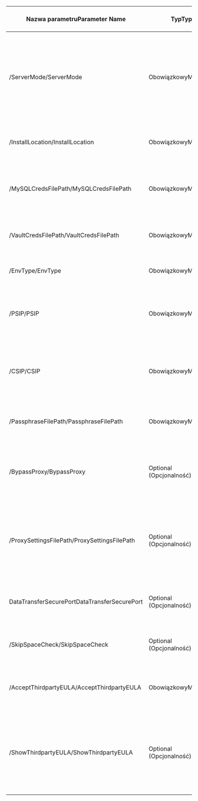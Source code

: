 |<span data-ttu-id="aa369-101">Nazwa parametru</span><span class="sxs-lookup"><span data-stu-id="aa369-101">Parameter Name</span></span>| <span data-ttu-id="aa369-102">Typ</span><span class="sxs-lookup"><span data-stu-id="aa369-102">Type</span></span> | <span data-ttu-id="aa369-103">Opis</span><span class="sxs-lookup"><span data-stu-id="aa369-103">Description</span></span>| <span data-ttu-id="aa369-104">Możliwe wartości</span><span class="sxs-lookup"><span data-stu-id="aa369-104">Possible Values</span></span>|
|-|-|-|-|
| <span data-ttu-id="aa369-105">/ServerMode</span><span class="sxs-lookup"><span data-stu-id="aa369-105">/ServerMode</span></span>|<span data-ttu-id="aa369-106">Obowiązkowy</span><span class="sxs-lookup"><span data-stu-id="aa369-106">Mandatory</span></span>|<span data-ttu-id="aa369-107">Określa, czy mają zostać zainstalowane oba serwery, konfiguracji i przetwarzania, czy tylko serwer przetwarzania</span><span class="sxs-lookup"><span data-stu-id="aa369-107">Specifies whether both the configuration and process servers should be installed, or the process server only</span></span>|<span data-ttu-id="aa369-108">CS</span><span class="sxs-lookup"><span data-stu-id="aa369-108">CS</span></span><br><span data-ttu-id="aa369-109">PS</span><span class="sxs-lookup"><span data-stu-id="aa369-109">PS</span></span>|
|<span data-ttu-id="aa369-110">/InstallLocation</span><span class="sxs-lookup"><span data-stu-id="aa369-110">/InstallLocation</span></span>|<span data-ttu-id="aa369-111">Obowiązkowy</span><span class="sxs-lookup"><span data-stu-id="aa369-111">Mandatory</span></span>|<span data-ttu-id="aa369-112">Folder, w którym są instalowane składniki</span><span class="sxs-lookup"><span data-stu-id="aa369-112">The folder in which the components are installed</span></span>| <span data-ttu-id="aa369-113">Dowolny folder na komputerze</span><span class="sxs-lookup"><span data-stu-id="aa369-113">Any folder on the computer</span></span>|
|<span data-ttu-id="aa369-114">/MySQLCredsFilePath</span><span class="sxs-lookup"><span data-stu-id="aa369-114">/MySQLCredsFilePath</span></span>|<span data-ttu-id="aa369-115">Obowiązkowy</span><span class="sxs-lookup"><span data-stu-id="aa369-115">Mandatory</span></span>|<span data-ttu-id="aa369-116">Ścieżka pliku, w której są przechowywane poświadczenia serwera MySQL</span><span class="sxs-lookup"><span data-stu-id="aa369-116">The file path in which the MySQL server credentials are stored</span></span>|<span data-ttu-id="aa369-117">Plik powinien mieć format określony poniżej</span><span class="sxs-lookup"><span data-stu-id="aa369-117">The file should be the format specified below</span></span>|
|<span data-ttu-id="aa369-118">/VaultCredsFilePath</span><span class="sxs-lookup"><span data-stu-id="aa369-118">/VaultCredsFilePath</span></span>|<span data-ttu-id="aa369-119">Obowiązkowy</span><span class="sxs-lookup"><span data-stu-id="aa369-119">Mandatory</span></span>|<span data-ttu-id="aa369-120">Ścieżka pliku poświadczeń magazynu</span><span class="sxs-lookup"><span data-stu-id="aa369-120">The path of the vault credentials file</span></span>|<span data-ttu-id="aa369-121">Prawidłowa ścieżka pliku</span><span class="sxs-lookup"><span data-stu-id="aa369-121">Valid file path</span></span>|
|<span data-ttu-id="aa369-122">/EnvType</span><span class="sxs-lookup"><span data-stu-id="aa369-122">/EnvType</span></span>|<span data-ttu-id="aa369-123">Obowiązkowy</span><span class="sxs-lookup"><span data-stu-id="aa369-123">Mandatory</span></span>|<span data-ttu-id="aa369-124">Typ środowiska, które ma być chronione</span><span class="sxs-lookup"><span data-stu-id="aa369-124">Type of envrionment that you want to protect</span></span> |<span data-ttu-id="aa369-125">VMware</span><span class="sxs-lookup"><span data-stu-id="aa369-125">VMware</span></span><br><span data-ttu-id="aa369-126">NonVMware</span><span class="sxs-lookup"><span data-stu-id="aa369-126">NonVMware</span></span>|
|<span data-ttu-id="aa369-127">/PSIP</span><span class="sxs-lookup"><span data-stu-id="aa369-127">/PSIP</span></span>|<span data-ttu-id="aa369-128">Obowiązkowy</span><span class="sxs-lookup"><span data-stu-id="aa369-128">Mandatory</span></span>|<span data-ttu-id="aa369-129">Adres IP karty sieciowej do użytku podczas przesyłania danych replikacji</span><span class="sxs-lookup"><span data-stu-id="aa369-129">IP address of the NIC to be used for replication data transfer</span></span>| <span data-ttu-id="aa369-130">Dowolny prawidłowy adres IP</span><span class="sxs-lookup"><span data-stu-id="aa369-130">Any valid IP Address</span></span>|
|<span data-ttu-id="aa369-131">/CSIP</span><span class="sxs-lookup"><span data-stu-id="aa369-131">/CSIP</span></span>|<span data-ttu-id="aa369-132">Obowiązkowy</span><span class="sxs-lookup"><span data-stu-id="aa369-132">Mandatory</span></span>|<span data-ttu-id="aa369-133">Adres IP karty sieciowej, na której nasłuchuje serwer konfiguracji</span><span class="sxs-lookup"><span data-stu-id="aa369-133">The IP address of the NIC on which the configuration server is listening on</span></span>| <span data-ttu-id="aa369-134">Dowolny prawidłowy adres IP</span><span class="sxs-lookup"><span data-stu-id="aa369-134">Any valid IP Address</span></span>|
|<span data-ttu-id="aa369-135">/PassphraseFilePath</span><span class="sxs-lookup"><span data-stu-id="aa369-135">/PassphraseFilePath</span></span>|<span data-ttu-id="aa369-136">Obowiązkowy</span><span class="sxs-lookup"><span data-stu-id="aa369-136">Mandatory</span></span>|<span data-ttu-id="aa369-137">Pełna ścieżka do lokalizacji pliku hasła</span><span class="sxs-lookup"><span data-stu-id="aa369-137">The full path to location of the passphrase file</span></span>|<span data-ttu-id="aa369-138">Prawidłowa ścieżka pliku</span><span class="sxs-lookup"><span data-stu-id="aa369-138">Valid file path</span></span>|
|<span data-ttu-id="aa369-139">/BypassProxy</span><span class="sxs-lookup"><span data-stu-id="aa369-139">/BypassProxy</span></span>|<span data-ttu-id="aa369-140">Optional (Opcjonalność)</span><span class="sxs-lookup"><span data-stu-id="aa369-140">Optional</span></span>|<span data-ttu-id="aa369-141">Określa, że serwer konfiguracji łączy się z platformą Azure bez serwera proxy</span><span class="sxs-lookup"><span data-stu-id="aa369-141">Specifies that the configuration server connects to Azure without a proxy</span></span>|<span data-ttu-id="aa369-142">Należy uzyskać tę wartość z Venu</span><span class="sxs-lookup"><span data-stu-id="aa369-142">To do get this value from Venu</span></span>|
|<span data-ttu-id="aa369-143">/ProxySettingsFilePath</span><span class="sxs-lookup"><span data-stu-id="aa369-143">/ProxySettingsFilePath</span></span>|<span data-ttu-id="aa369-144">Optional (Opcjonalność)</span><span class="sxs-lookup"><span data-stu-id="aa369-144">Optional</span></span>|<span data-ttu-id="aa369-145">Ustawienia serwera proxy (domyślny serwer proxy wymaga uwierzytelniania lub niestandardowy serwer proxy)</span><span class="sxs-lookup"><span data-stu-id="aa369-145">Proxy settings (The default proxy requires authentication, or a custom proxy)</span></span>|<span data-ttu-id="aa369-146">Plik powinien mieć format określony poniżej</span><span class="sxs-lookup"><span data-stu-id="aa369-146">The file should be in the format specified below</span></span>|
|<span data-ttu-id="aa369-147">DataTransferSecurePort</span><span class="sxs-lookup"><span data-stu-id="aa369-147">DataTransferSecurePort</span></span>|<span data-ttu-id="aa369-148">Optional (Opcjonalność)</span><span class="sxs-lookup"><span data-stu-id="aa369-148">Optional</span></span>|<span data-ttu-id="aa369-149">Numer portu dla protokołu PSIP do użytku z danymi replikacji</span><span class="sxs-lookup"><span data-stu-id="aa369-149">Port number on the PSIP to be used for replication data</span></span>| <span data-ttu-id="aa369-150">Prawidłowy numer portu (wartość domyślna to 9433)</span><span class="sxs-lookup"><span data-stu-id="aa369-150">Valid Port Number (default value is 9433)</span></span>|
|<span data-ttu-id="aa369-151">/SkipSpaceCheck</span><span class="sxs-lookup"><span data-stu-id="aa369-151">/SkipSpaceCheck</span></span>|<span data-ttu-id="aa369-152">Optional (Opcjonalność)</span><span class="sxs-lookup"><span data-stu-id="aa369-152">Optional</span></span>|<span data-ttu-id="aa369-153">Pomiń sprawdzanie miejsca dla dysku pamięci podręcznej</span><span class="sxs-lookup"><span data-stu-id="aa369-153">Skip space check for cache disk</span></span>| |
|<span data-ttu-id="aa369-154">/AcceptThirdpartyEULA</span><span class="sxs-lookup"><span data-stu-id="aa369-154">/AcceptThirdpartyEULA</span></span>|<span data-ttu-id="aa369-155">Obowiązkowy</span><span class="sxs-lookup"><span data-stu-id="aa369-155">Mandatory</span></span>|<span data-ttu-id="aa369-156">Flaga implikuje akceptację umowy licencyjnej innego producenta</span><span class="sxs-lookup"><span data-stu-id="aa369-156">Flag implies acceptance of third-party EULA</span></span>| |
|<span data-ttu-id="aa369-157">/ShowThirdpartyEULA</span><span class="sxs-lookup"><span data-stu-id="aa369-157">/ShowThirdpartyEULA</span></span>|<span data-ttu-id="aa369-158">Optional (Opcjonalność)</span><span class="sxs-lookup"><span data-stu-id="aa369-158">Optional</span></span>|<span data-ttu-id="aa369-159">Wyświetla umowę licencyjną innej firmy.</span><span class="sxs-lookup"><span data-stu-id="aa369-159">Displays third-party EULA.</span></span> <span data-ttu-id="aa369-160">Jeśli zostanie podany w danych wejściowych, wszystkie inne parametry są ignorowane</span><span class="sxs-lookup"><span data-stu-id="aa369-160">If provided as input all other parameters are ignored</span></span>| |

